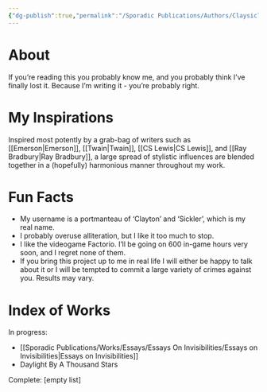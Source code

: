 ```yaml
---
{"dg-publish":true,"permalink":"/Sporadic Publications/Authors/Claysicle/"}
---
```




# About
 If you’re reading this you probably know me, and you probably think I’ve finally lost it. Because I’m writing it - you’re probably right.

# My Inspirations

Inspired most potently by a grab-bag of writers such as [[Emerson\|Emerson]], [[Twain\|Twain]], [[CS Lewis\|CS Lewis]], and [[Ray Bradbury\|Ray Bradbury]], a large spread of stylistic influences are blended together in a (hopefully) harmonious manner throughout my work.
# Fun Facts

- My username is a portmanteau of ‘Clayton’ and ‘Sickler’, which is my real name.
- I probably overuse alliteration, but I like it too much to stop.
- I like the videogame Factorio. I’ll be going on 600 in-game hours very soon, and I regret none of them.
- If you bring this project up to me in real life I will either be happy to talk about it or I will be tempted to commit a large variety of crimes against you. Results may vary.

# Index of Works

In progress:
- [[Sporadic Publications/Works/Essays/Essays On Invisibilities/Essays on Invisibilities\|Essays on Invisibilities]]
- Daylight By A Thousand Stars

Complete:
[empty list]